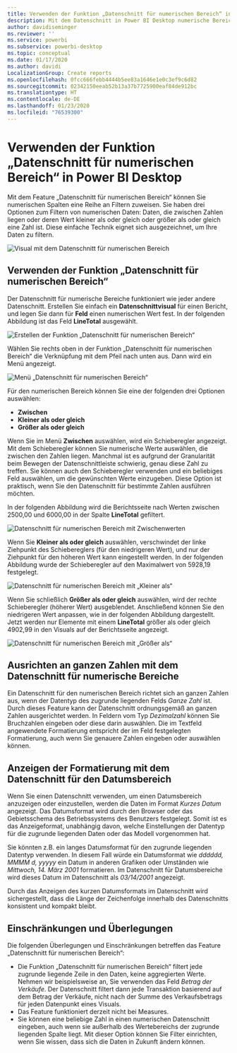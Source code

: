 ```yaml
---
title: Verwenden der Funktion „Datenschnitt für numerischen Bereich“ in Power BI Desktop
description: Mit dem Datenschnitt in Power BI Desktop numerische Bereiche eingrenzen
author: davidiseminger
ms.reviewer: ''
ms.service: powerbi
ms.subservice: powerbi-desktop
ms.topic: conceptual
ms.date: 01/17/2020
ms.author: davidi
LocalizationGroup: Create reports
ms.openlocfilehash: 0fcc666febb4444b5ee83a1646e1e0c3ef9c6d82
ms.sourcegitcommit: 02342150eeab52b13a37b7725900eaf84de912bc
ms.translationtype: HT
ms.contentlocale: de-DE
ms.lasthandoff: 01/23/2020
ms.locfileid: "76539300"
---
```

# <a name="use-the-numeric-range-slicer-in-power-bi-desktop"></a>Verwenden der Funktion „Datenschnitt für numerischen Bereich“ in Power BI Desktop

Mit dem Feature „Datenschnitt für numerischen Bereich“ können Sie numerischen Spalten eine Reihe an Filtern zuweisen. Sie haben drei Optionen zum Filtern von numerischen Daten: Daten, die zwischen Zahlen liegen oder deren Wert kleiner als oder gleich oder größer als oder gleich eine Zahl ist. Diese einfache Technik eignet sich ausgezeichnet, um Ihre Daten zu filtern.

![Visual mit dem Datenschnitt für numerischen Bereich](media/desktop-slicer-numeric-range/desktop-slicer-numeric-range-0.png)

## <a name="use-the-numeric-range-slicer"></a>Verwenden der Funktion „Datenschnitt für numerischen Bereich“

Der Datenschnitt für numerische Bereiche funktioniert wie jeder andere Datenschnitt. Erstellen Sie einfach ein **Datenschnittvisual** für einen Bericht, und legen Sie dann für **Feld** einen numerischen Wert fest. In der folgenden Abbildung ist das Feld **LineTotal** ausgewählt.

![Erstellen der Funktion „Datenschnitt für numerischen Bereich“](media/desktop-slicer-numeric-range/desktop-slicer-numeric-range-1-create.png)

Wählen Sie rechts oben in der Funktion „Datenschnitt für numerischen Bereich“ die Verknüpfung mit dem Pfeil nach unten aus. Dann wird ein Menü angezeigt.

![Menü „Datenschnitt für numerischen Bereich“](media/desktop-slicer-numeric-range/desktop-slicer-numeric-range-2-between.png)

Für den numerischen Bereich können Sie eine der folgenden drei Optionen auswählen:

* **Zwischen**
* **Kleiner als oder gleich**
* **Größer als oder gleich**

Wenn Sie im Menü **Zwischen** auswählen, wird ein Schieberegler angezeigt. Mit dem Schieberegler können Sie numerische Werte auswählen, die zwischen den Zahlen liegen. Manchmal ist es aufgrund der Granularität beim Bewegen der Datenschnittleiste schwierig, genau diese Zahl zu treffen. Sie können auch den Schieberegler verwenden und ein beliebiges Feld auswählen, um die gewünschten Werte einzugeben. Diese Option ist praktisch, wenn Sie den Datenschnitt für bestimmte Zahlen ausführen möchten.

In der folgenden Abbildung wird die Berichtsseite nach Werten zwischen 2500,00 und 6000,00 in der Spalte **LineTotal** gefiltert.

![Datenschnitt für numerischen Bereich mit Zwischenwerten](media/desktop-slicer-numeric-range/desktop-slicer-numeric-range-3-between-range.png)

Wenn Sie **Kleiner als oder gleich** auswählen, verschwindet der linke Ziehpunkt des Schiebereglers (für den niedrigeren Wert), und nur der Ziehpunkt für den höheren Wert kann eingestellt werden. In der folgenden Abbildung wurde der Schieberegler auf den Maximalwert von 5928,19 festgelegt.

![Datenschnitt für numerischen Bereich mit „Kleiner als“](media/desktop-slicer-numeric-range/desktop-slicer-numeric-range-4-less-than.png)

Wenn Sie schließlich **Größer als oder gleich** auswählen, wird der rechte Schieberegler (höherer Wert) ausgeblendet. Anschließend können Sie den niedrigeren Wert anpassen, wie in der folgenden Abbildung dargestellt. Jetzt werden nur Elemente mit einem **LineTotal** größer als oder gleich 4902,99 in den Visuals auf der Berichtsseite angezeigt.

![Datenschnitt für numerischen Bereich mit „Größer als“](media/desktop-slicer-numeric-range/desktop-slicer-numeric-range-5-greater-than.png)

## <a name="snap-to-whole-numbers-with-the-numeric-range-slicer"></a>Ausrichten an ganzen Zahlen mit dem Datenschnitt für numerische Bereiche

Ein Datenschnitt für den numerischen Bereich richtet sich an ganzen Zahlen aus, wenn der Datentyp des zugrunde liegenden Felds *Ganze Zahl* ist. Durch dieses Feature kann der Datenschnitt ordnungsgemäß an ganzen Zahlen ausgerichtet werden. In Feldern vom Typ *Dezimalzahl* können Sie Bruchzahlen eingeben oder diese darin auswählen. Die im Textfeld angewendete Formatierung entspricht der im Feld festgelegten Formatierung, auch wenn Sie genauere Zahlen eingeben oder auswählen können.

## <a name="display-formatting-with-the-date-range-slicer"></a>Anzeigen der Formatierung mit dem Datenschnitt für den Datumsbereich

Wenn Sie einen Datenschnitt verwenden, um einen Datumsbereich anzuzeigen oder einzustellen, werden die Daten im Format *Kurzes Datum* angezeigt. Das Datumsformat wird durch den Browser oder das Gebietsschema des Betriebssystems des Benutzers festgelegt. Somit ist es das Anzeigeformat, unabhängig davon, welche Einstellungen der Datentyp für die zugrunde liegenden Daten oder das Modell vorgenommen hat.

Sie könnten z.B. ein langes Datumsformat für den zugrunde liegenden Datentyp verwenden. In diesem Fall würde ein Datumsformat wie *dddddd, MMMM d, yyyyy* ein Datum in anderen Grafiken oder Umständen wie *Mittwoch, 14. März 2001* formatieren. Im Datenschnitt für Datumsbereiche wird dieses Datum im Datenschnitt als *03/14/2001* angezeigt.

Durch das Anzeigen des kurzen Datumsformats im Datenschnitt wird sichergestellt, dass die Länge der Zeichenfolge innerhalb des Datenschnitts konsistent und kompakt bleibt.

## <a name="limitations-and-considerations"></a>Einschränkungen und Überlegungen

Die folgenden Überlegungen und Einschränkungen betreffen das Feature „Datenschnitt für numerischen Bereich“:

* Die Funktion „Datenschnitt für numerischen Bereich“ filtert jede zugrunde liegende Zeile in den Daten, keine aggregierten Werte. Nehmen wir beispielsweise an, Sie verwenden das Feld *Betrag der Verkäufe*. Der Datenschnitt filtert dann jede Transaktion basierend auf dem Betrag der Verkäufe, nicht nach der Summe des Verkaufsbetrags für jeden Datenpunkt eines Visuals.
* Das Feature funktioniert derzeit nicht bei Measures.
* Sie können eine beliebige Zahl in einen numerischen Datenschnitt eingeben, auch wenn sie außerhalb des Wertebereichs der zugrunde liegenden Spalte liegt. Mit dieser Option können Sie Filter einrichten, wenn Sie wissen, dass sich die Daten in Zukunft ändern können.
